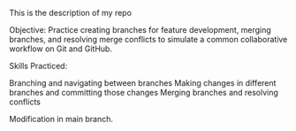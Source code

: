 This is the description of my repo

Objective: Practice creating branches for feature development, merging branches, and resolving merge conflicts to simulate a common collaborative workflow on Git and GitHub.

Skills Practiced:

Branching and navigating between branches
Making changes in different branches and committing those changes
Merging branches and resolving conflicts

Modification in main branch.
